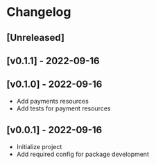 Changelog
=========

[Unreleased]
------------

[v0.1.1] - 2022-09-16
------------------

[v0.1.0] - 2022-09-16
------------------
- Add payments resources
- Add tests for payment resources

[v0.0.1] - 2022-09-16
------------------
- Initialize project
- Add required config for package development